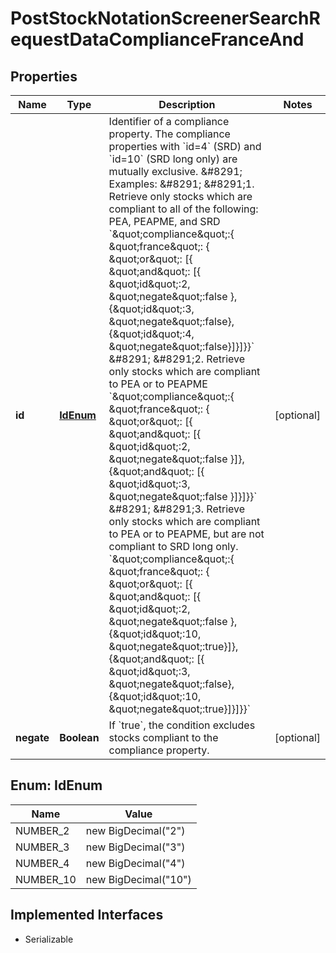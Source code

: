 

# PostStockNotationScreenerSearchRequestDataComplianceFranceAnd


## Properties

Name | Type | Description | Notes
------------ | ------------- | ------------- | -------------
**id** | [**IdEnum**](#IdEnum) | Identifier of a compliance property. The compliance properties with &#x60;id&#x3D;4&#x60; (SRD) and &#x60;id&#x3D;10&#x60; (SRD long only) are mutually exclusive.  &amp;#8291;  Examples:  &amp;#8291;  &amp;#8291;1. Retrieve only stocks which are compliant to all of the following: PEA, PEAPME, and SRD  &#x60;\&quot;compliance\&quot;:{ \&quot;france\&quot;: { \&quot;or\&quot;: [{ \&quot;and\&quot;: [{ \&quot;id\&quot;:2, \&quot;negate\&quot;:false }, {\&quot;id\&quot;:3, \&quot;negate\&quot;:false}, {\&quot;id\&quot;:4, \&quot;negate\&quot;:false}]}]}}&#x60;  &amp;#8291;  &amp;#8291;2. Retrieve only stocks which are compliant to PEA or to PEAPME  &#x60;\&quot;compliance\&quot;:{ \&quot;france\&quot;: { \&quot;or\&quot;: [{ \&quot;and\&quot;: [{ \&quot;id\&quot;:2, \&quot;negate\&quot;:false  }]}, {\&quot;and\&quot;: [{ \&quot;id\&quot;:3, \&quot;negate\&quot;:false }]}]}}&#x60;  &amp;#8291;  &amp;#8291;3. Retrieve only stocks which are compliant to PEA or to PEAPME, but are not compliant to SRD long only.  &#x60;\&quot;compliance\&quot;:{ \&quot;france\&quot;: { \&quot;or\&quot;: [{ \&quot;and\&quot;: [{ \&quot;id\&quot;:2, \&quot;negate\&quot;:false },{\&quot;id\&quot;:10, \&quot;negate\&quot;:true}]}, {\&quot;and\&quot;: [{ \&quot;id\&quot;:3, \&quot;negate\&quot;:false},{\&quot;id\&quot;:10, \&quot;negate\&quot;:true}]}]}}&#x60; |  [optional]
**negate** | **Boolean** | If &#x60;true&#x60;, the condition excludes stocks compliant to the compliance property.  |  [optional]



## Enum: IdEnum

Name | Value
---- | -----
NUMBER_2 | new BigDecimal(&quot;2&quot;)
NUMBER_3 | new BigDecimal(&quot;3&quot;)
NUMBER_4 | new BigDecimal(&quot;4&quot;)
NUMBER_10 | new BigDecimal(&quot;10&quot;)


## Implemented Interfaces

* Serializable


